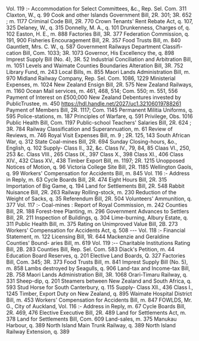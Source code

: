 Vol. 119 :- Accommodation for Select Committees, &c., Rep. Sel. Com. 311 Claxton, W., q. 99 Cook and other Islands Government Bill, 2R. 301; 3R. 652 ; m. 1177 Criminal Code Bill, 2R. 770 Crown Tenants' Rent Rebate Act, q. 107, 325 Delaney, W., q. 315 Donnelly, M. A., q. 101 Drunkenness, Charges of, q. 102 Easton, H. E., m. 888 Factories Bill, 3R. 377 Federation Commission, q. 191, 900 Fisheries Encouragement Bill, 2R. 357 Food Trusts Bill, m. 840 Gauntlett, Mrs. C. W., q. 587 Government Railways Department Classifi- cation Bill, Com. 1033; 3R. 1073 Governor, His Excellency the, q. 898 Imprest Supply Bill (No. 4), 3R. 52 Industrial Conciliation and Arbitration Bill, m. 1051 Levels and Waimate Counties Boundaries Alteration Bill, 3R. 752 Library Fund, m. 243 Local Bills, m. 855 Maori Lands Administration Bill, m. 970 Midland Railway Company, Rep. Sel. Com. 1086, 1229 Ministerial Expenses, m. 1024 New Zealand Ensign Bill, 2R. 575 New Zealand Railways, m. 1160 Ocean Mail services, m. 461, 468, 514; Com. 550; m. 551, 556 Payment of Interest on £500,000 New Zealand Debentures invested by PublicTrustee, m. 450 https://hdl.handle.net/2027/uc1.32106019788261 Payment of Members Bill, 2R. 1117; Com. 1145 Permanent Militia Uniforms, q. 595 Police-stations, m. 187 Principles of Warfare, q. 591 Privilege, Obs. 1016 Public Health Bill, Com. 1197 Public-school Teachers' Salaries Bill, 2R. 624 ; 3R. 784 Railway Classification and Superannuation, m. 61 Review of Reviews, m. 746 Royal Visit Expenses Bill, m. 9 ; 2R. 125, 143 South African War, q. 312 State Coal-mines Bill, 2R. 694 Sunday Closing-hours, &o., English, q. 102 Supply- Class II., 32, &c. Class IV., 79, 84, 85 Claas VI., 250, 253 &c. Class VIII., 265 Class IX., 397 Class X., 398 Class XI., 406 Class XIV., 432 Class XV., 438 Timber Export Bill, m. 1197; 2R. 1215 Unopposed Notices of Motion, q. 96 Victoria College Site Bill, 2R. 1185 Wellington Gaols, q. 99 Workers' Compensation for Accidents Bill, m. 845 Vol. 116 :- Address in Reply, m. 63 Cycle Boards Bill, 2R. 474 Eight Hours Bill, 2R. 315 Importation of Big Game, q. 194 Land for Settlements Bill, 2R. 548 Rabbit Nuisance Bill, 2R. 263 Railway Rolling-stock, m. 230 Reduction of the Weight of Sacks, q. 35 Referendum Bill, 2R. 504 Volunteers' Ammunition, q. 377 Vol. 117 :- Coal-mines : Report of Royal Commission, m. 242 Counties Bill, 2R. 188 Forest-tree Planting, m. 296 Government Advances to Settlers Bill, 2R. 211 Inspection of Buildings, q. 304 Lime-burning, Albury Estate, q. 311 Public Health Bill, m. 375 Rating on Unimproved Value Bill, 2B. 273 Workers' Compensation for Accidents Act, q. 508 \--- Vol. 118 :- Financial Statement, m. 122 Licensing Bill, 1R. 644 Mackenzie and Geraldine Counties' Bound- aries Bill, m. 619 Vol. 119 :-- Charitable Institutions Rating Bill, 2B. 283 Counties Bill, Rep. Sel. Com. 583 Diack's Petition, m. 44 Education Board Reserves, q. 201 Elective Land Boards, Q. 327 Factories Bill, Com. 345; 3R. 373 Food Trusts Bill, m. 841 Imprest Supply Bill (No. 5), m. 858 Lambs destroyed by Seagulls, q. 906 Land-tax and Income-tax Bill, 2B. 758 Maori Lands Administration Bill, 3R. 1068 Orari-Timaru Railway, q. 331 Sheep-dip, q. 201 Steamers between New Zealand and South Africa, q. 593 Stud Horse for South Canterbury, q. 115 Supply- Class XII., 436 Class I., 1245 Timber, Export Duty on New Zealand, q. 895 Waimate Hospital District Bill, m. 453 Workers' Compensation for Accidents Bill, m. 847 FOWLDS, Mr. G., City of Auckland, Vol. 116 :- Address in Reply, m. 67 Cycle Boards Bill, 2R. 469, 476 Elective Executive Bill, 2R. 489 Land for Settlements Act, m. 378 Land for Settlements Bill, Com. 609 Land-sales, m. 375 Manukau Harbour, q. 389 North Island Main Trunk Railway, q. 389 North Island Railway Extension, q. 389 